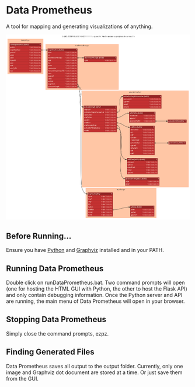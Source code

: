 # Data Prometheus

A tool for mapping and generating visualizations of anything.

![Data Prometheus as Mapped by Data Prometheus](/documentation/dp0505.png)


## Before Running...

Ensure you have [Python](https://www.python.org/downloads/) and [Graphviz](https://graphviz.org/download/) installed and in your PATH.

## Running Data Prometheus

Double click on runDataPrometheus.bat. Two command prompts will open (one for hosting the HTML GUI with Python, the other to host the Flask API) and only contain debugging information. Once the Python server and API are running, the main menu of Data Prometheus will open in your browser.

## Stopping Data Prometheus

Simply close the command prompts, ezpz.

## Finding Generated Files

Data Prometheus saves all output to the output folder. Currently, only one image and Graphviz dot document are stored at a time. Or just save them from the GUI.